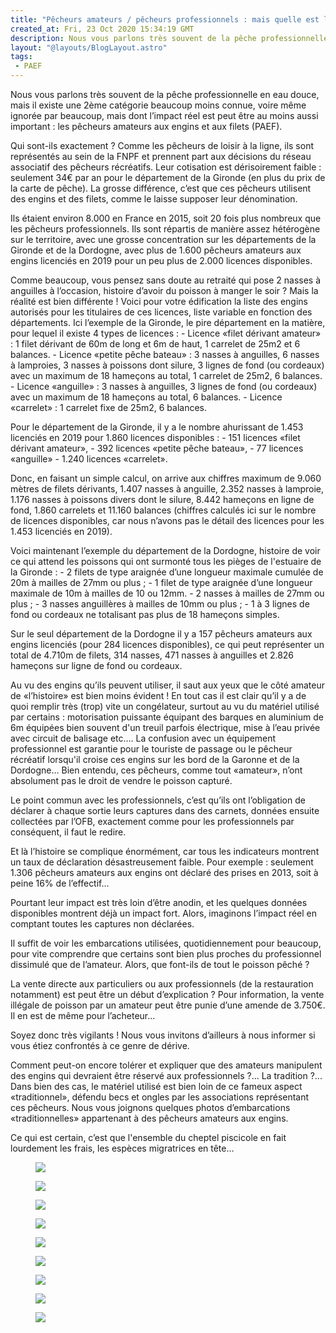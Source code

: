 ```yaml
---
title: "Pêcheurs amateurs / pêcheurs professionnels : mais quelle est la différence ?"
created_at: Fri, 23 Oct 2020 15:34:19 GMT
description: Nous vous parlons très souvent de la pêche professionnelle en eau douce, mais il existe une 2ème catégorie beaucoup moins connue, voire...
layout: "@layouts/BlogLayout.astro"
tags:
 - PAEF
---
```

<p>Nous vous parlons très souvent de la pêche professionnelle en eau douce, mais il existe une 2ème catégorie beaucoup moins connue, voire même ignorée par beaucoup, mais dont l’impact réel est peut être au moins aussi important : les pêcheurs amateurs aux engins et aux filets (PAEF).</p>

<p>Qui sont-ils exactement ? Comme les pêcheurs de loisir à la ligne, ils sont représentés au sein de la FNPF et prennent part aux décisions du réseau associatif des pêcheurs récréatifs. Leur cotisation est dérisoirement faible : seulement 34€ par an pour le département de la Gironde (en plus du prix de la carte de pêche).  La grosse différence, c’est que ces pêcheurs utilisent des engins et des filets, comme le laisse supposer leur dénomination.</p>

<p>Ils étaient environ 8.000 en France en 2015, soit 20 fois plus nombreux que les pêcheurs professionnels. Ils sont répartis de manière assez hétérogène sur le territoire, avec une grosse concentration sur les départements de la Gironde et de la Dordogne, avec plus de 1.600 pêcheurs amateurs aux engins licenciés en 2019 pour un peu plus de 2.000 licences disponibles.</p>

<p>Comme beaucoup, vous pensez sans doute au retraité qui pose 2 nasses à anguilles à l’occasion, histoire d’avoir du poisson à manger le soir ? Mais la réalité est bien différente ! Voici pour votre édification la liste des engins autorisés pour les titulaires de ces licences, liste variable en fonction des départements. Ici l’exemple de la Gironde, le pire département en la matière, pour lequel il existe 4 types de licences :
- Licence «filet dérivant amateur» : 1 filet dérivant de 60m de long et 6m de haut, 1 carrelet de 25m2 et 6 balances.
- Licence «petite pêche bateau» : 3 nasses à anguilles, 6 nasses à lamproies, 3 nasses à poissons dont silure, 3 lignes de fond (ou cordeaux) avec un maximum de 18 hameçons au total, 1 carrelet de 25m2, 6 balances.
- Licence «anguille» : 3 nasses à anguilles, 3 lignes de fond (ou cordeaux) avec un maximum de 18 hameçons au total, 6 balances.
- Licence «carrelet» : 1 carrelet fixe de 25m2, 6 balances.</p>
<p>Pour le département de la Gironde, il y a le nombre ahurissant de 1.453 licenciés en 2019 pour 1.860 licences disponibles :
	-     151 licences «filet dérivant amateur»,
	-     392 licences «petite pêche bateau»,
	-     77 licences «anguille»
	-    1.240 licences «carrelet».</p>

<p>Donc, en faisant un simple calcul, on arrive aux chiffres maximum de 9.060 mètres de filets dérivants, 1.407 nasses à anguille, 2.352 nasses à lamproie, 1.176 nasses à poissons divers dont le silure, 8.442 hameçons en ligne de fond, 1.860 carrelets et 11.160 balances (chiffres calculés ici sur le nombre de licences disponibles, car nous n’avons pas le détail des licences pour les 1.453 licenciés en 2019).</p>

<p>Voici maintenant l’exemple du département de la Dordogne, histoire de voir ce qui attend les poissons qui ont surmonté tous les pièges de l'estuaire de la Gironde :
- 2 filets de type araignée d’une longueur maximale cumulée de 20m à mailles de 27mm ou plus ;
- 1 filet de type araignée d’une longueur maximale de 10m à mailles de 10 ou 12mm.
- 2 nasses à mailles de 27mm ou plus ;
- 3 nasses anguillères à mailles de 10mm ou plus ;
- 1 à 3 lignes de fond ou cordeaux ne totalisant pas plus de 18 hameçons simples.</p>
<p>Sur le seul département de la Dordogne il y a 157 pêcheurs amateurs aux engins licenciés (pour 284 licences disponibles), ce qui peut représenter un total de 4.710m de filets, 314 nasses, 471 nasses à anguilles et 2.826 hameçons sur ligne de fond ou cordeaux.</p>
<p>Au vu des engins qu’ils peuvent utiliser, il saut aux yeux que le côté amateur de «l’histoire» est bien moins évident ! En tout cas il est clair qu’il y a de quoi remplir très (trop) vite un congélateur, surtout au vu du matériel utilisé par certains : motorisation puissante équipant des barques en aluminium de 6m équipées bien souvent d'un treuil parfois électrique, mise à l’eau privée avec circuit de balisage etc…. La confusion avec un équipement professionnel est garantie pour le touriste de passage ou le pêcheur récréatif lorsqu'il croise ces engins sur les bord de la Garonne et de la Dordogne…
Bien entendu, ces pêcheurs, comme tout «amateur», n’ont absolument pas le droit de vendre le poisson capturé.</p>

<p>Le point commun avec les professionnels, c’est qu’ils ont l’obligation de déclarer  à chaque sortie leurs captures dans des carnets, données ensuite collectées par l’OFB, exactement comme pour les professionnels par conséquent, il faut le redire.</p>
<p>Et là l’histoire se complique énormément, car tous les indicateurs montrent un taux de déclaration désastreusement faible. Pour exemple : seulement 1.306 pêcheurs amateurs aux engins ont déclaré des prises en 2013, soit à peine 16% de l’effectif…</p>
<p>Pourtant leur impact est très loin d’être anodin, et les quelques données disponibles montrent déjà un impact fort. Alors, imaginons l’impact réel en comptant toutes les captures non déclarées.</p>

<p>Il suffit de voir les embarcations utilisées, quotidiennement pour beaucoup, pour vite comprendre que certains sont bien plus proches du professionnel dissimulé que de l’amateur. Alors, que font-ils de tout le poisson pêché ?</p>
<p>La vente directe aux particuliers ou aux professionnels (de la restauration notamment) est peut être un début d’explication ? Pour information, la vente illégale de poisson par un amateur peut être punie d’une amende de 3.750€. Il en est de même pour l’acheteur... </p>
<p>Soyez donc très vigilants ! Nous vous invitons d’ailleurs à nous informer si vous étiez confrontés à ce genre de dérive. </p>

<p>Comment peut-on encore tolérer et expliquer que des amateurs manipulent des engins qui devraient être réservé aux  professionnels ?... La tradition ?... Dans bien des cas, le matériel utilisé est bien loin de ce fameux aspect «traditionnel», défendu becs et ongles par les associations représentant ces pêcheurs. Nous vous joignons quelques photos d’embarcations «traditionnelles» appartenant à des pêcheurs amateurs aux engins.</p>
<p>Ce qui est certain, c’est que l'ensemble du cheptel piscicole en fait lourdement les frais, les espèces migratrices en tête…</p><figure><img src="https://static.wixstatic.com/media/76be40_23fe7b55b3d34826a73b78c8eb061d7d~mv2.jpg" /></figure>
<figure><img src="https://static.wixstatic.com/media/76be40_cf2e098a0fb24b089f594313f81f779f~mv2.jpg" /></figure>
<figure><img src="https://static.wixstatic.com/media/76be40_8f4ffb1ddff045c8b0bd97b779e1acc5~mv2.jpg" /></figure>
<figure><img src="https://static.wixstatic.com/media/76be40_4816ef94048d4cd2be46b9877e530cbf~mv2.jpg" /></figure>
<figure><img src="https://static.wixstatic.com/media/76be40_0a5acaffadcf4a359c18cc44548142d5~mv2.jpg" /></figure>
<figure><img src="https://static.wixstatic.com/media/76be40_5b81d62a4d774103883d866a034db6c5~mv2.jpg" /></figure>
<figure><img src="https://static.wixstatic.com/media/76be40_08fe46bf202c4e7288215c42d672bf2d~mv2.jpg" /></figure>
<figure><img src="https://static.wixstatic.com/media/76be40_e714e66d0bb4493d877a651dbcc52511~mv2.jpg" /></figure>
<figure><img src="https://static.wixstatic.com/media/76be40_b3b50ab88ea741ecab52284fce325b7b~mv2.jpg" /></figure>